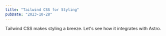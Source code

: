 ```yaml
---
title: "Tailwind CSS for Styling"
pubDate: "2023-10-28"
---
```


Tailwind CSS makes styling a breeze. Let's see how it integrates with Astro.
